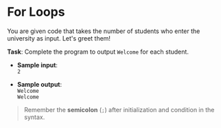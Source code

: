 # For Loops

You are given code that takes the number of students who enter the university as input. Let's greet them!

**Task**: Complete the program to output `Welcome` for each student.

- **Sample input**:  
`2`  

- **Sample output**:  
`Welcome`  
`Welcome`  

>Remember the **semicolon** (`;`) after initialization and condition in the syntax.

